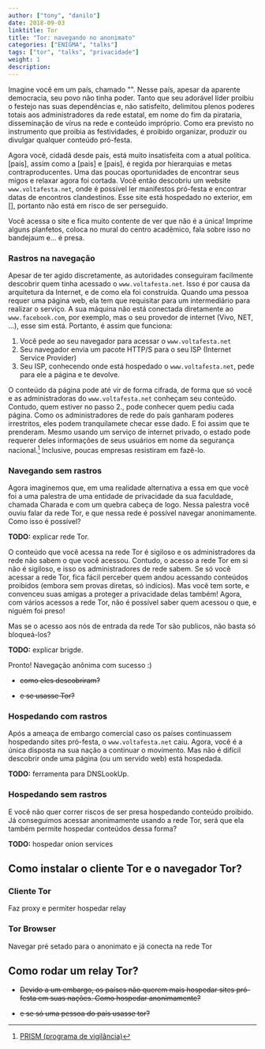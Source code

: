 ```yaml
--- 
author: ["tony", "danilo"]
date: 2018-09-03
linktitle: Tor
title: "Tor: navegando no anonimato"
categories: ["ENIGMA", "talks"]
tags: ["tor", "talks", "privacidade"]
weight: 1
description: 
---
```


Imagine você em um país, chamado "". Nesse país, apesar da aparente democracia, seu povo não tinha poder. Tanto que seu adorável líder proibiu o festejo nas suas dependências e, não satisfeito, delimitou plenos poderes totais aos administradores da rede estatal, em nome do fim da pirataria, disseminação de vírus na rede e conteúdo impróprio. Como era previsto no instrumento que proibia as festividades, é proibido organizar, produzir ou divulgar qualquer conteúdo pró-festa.

Agora você, cidadã desde país, está muito insatisfeita com a atual política. [pais], assim como a [pais] e [pais], é regida por hierarquias e metas contraproducentes. Uma das poucas oportunidades de encontrar seus migos e relaxar agora foi cortada. Você então descobriu um website `www.voltafesta.net`, onde é possível ler manifestos pró-festa e encontrar datas de encontros clandestinos. Esse site está hospedado no exterior, em [], portanto não está em risco de ser perseguido.

Você acessa o site e fica muito contente de ver que não é a única! Imprime alguns planfetos, coloca no mural do centro acadêmico, fala sobre isso no bandejaum e... é presa. 

### Rastros na navegação

Apesar de ter agido discretamente, as autoridades conseguiram facilmente descobrir quem tinha acessado o `www.voltafesta.net`. Isso é por causa da arquitetura da Internet, e de como ela foi construída. Quando uma pessoa requer uma página web, ela tem que requisitar para um intermediário para realizar o serviço. A sua máquina não está conectada diretamente ao `www.facebook.com`, por exemplo, mas o seu provedor de internet (Vivo, NET, ...), esse sim está. Portanto, é assim que funciona:

1. Você pede ao seu navegador para acessar o `www.voltafesta.net`
1. Seu navegador envia um pacote HTTP/S para o seu ISP (Internet Service Provider)
1. Seu ISP, conhecendo onde está hospedado o `www.voltafesta.net`, pede para ele a página e te devolve.

O conteúdo da página pode até vir de forma cifrada, de forma que só você e as administradoras do `www.voltafesta.net` conheçam seu conteúdo. Contudo, quem estiver no passo 2., pode conhecer quem pediu cada página. Como os administradores de rede do país ganharam poderes irrestritos, eles podem tranquilamete checar esse dado. E foi assim que te prenderam. Mesmo usando um serviço de internet privado, o estado pode requerer deles informações de seus usuários em nome da segurança nacional.[^1] Inclusive, poucas empresas resistiram em fazê-lo.

### Navegando sem rastros

Agora imaginemos que, em uma realidade alternativa a essa em que você foi a uma palestra de uma entidade de privacidade da sua faculdade, chamada Charada e com um quebra cabeça de logo. Nessa palestra você ouviu falar da rede Tor, e que nessa rede é possível navegar anonimamente. Como isso é possível?

**TODO:** explicar rede Tor.

O conteúdo que você acessa na rede Tor é sigiloso e os administradores da rede não sabem o que você acessou. Contudo, o acesso a rede Tor em si não é sigiloso, e isso os administradores de rede sabem. Se só você acessar a rede Tor, fica fácil perceber quem andou acessando conteúdos proibidos (embora sem provas diretas, só indícios). Mas você tem sorte, e convenceu suas amigas a proteger a privacidade delas também! Agora, com vários acessos a rede Tor, não é possível saber quem acessou o que, e niguém foi preso!

Mas se o acesso aos nós de entrada da rede Tor são publicos, não basta só bloqueá-los?

**TODO:** explicar brigde.

Pronto! Navegação anônima com sucesso :)

- ~~como eles descobriram?~~

- ~~e se usasse Tor?~~

### Hospedando com rastros

Após a ameaça de embargo comercial caso os países continuassem hospedando sites pró-festa, o `www.voltafesta.net` caiu. Agora, você é a única disposta na sua nação a continuar o movimento. Mas não é difícil descobrir onde uma página (ou um servido web) está hospedada. 

**TODO:** ferramenta para DNSLookUp. 


### Hospedando sem rastros

E você não quer correr riscos de ser presa hospedando conteúdo proibido. Já conseguimos acessar anonimamente usando a rede Tor, será que ela também permite hospedar conteúdos dessa forma?

**TODO:** hospedar onion services


## Como instalar o cliente Tor e o navegador Tor?

### Cliente Tor

Faz proxy e permiter hospedar relay

### Tor Browser

Navegar pré setado para o anonimato e já conecta na rede Tor

## Como rodar um relay Tor?

- ~~Devido a um embargo, os países não querem mais hospedar sites pró-festa em suas nações. Como hospedar anonimamente?~~

- ~~e se só uma pessoa do país usasse tor?~~

[^1]: [PRISM (programa de vigilância)](https://en.wikipedia.org/wiki/PRISM_%28surveillance_program%29)
